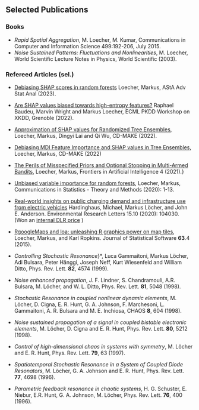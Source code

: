 ## Selected Publications

### Books

-   *Rapid Spatial Aggregation*, M. Loecher, M. Kumar, Communications in
    Computer and Information Science 499:192-206, July 2015.
-   *Noise Sustained Patterns: Fluctuations and Nonlinearities*, M.
    Loecher, World Scientific Lecture Notes in Physics, World Scientific
    (2003).

### Refereed Articles (sel.)

-   [Debiasing SHAP scores in random
    forests](https://link.springer.com/article/10.1007/s10182-023-00479-7)
    Loecher, Markus, AStA Adv Stat Anal (2023).

-   [Are SHAP values biased towards high-entropy
    features?](https://kdd.isti.cnr.it/xkdd2022/papers/XKDD_2022_paper_1418.pdf)
    Raphael Baudeu, Marvin Wright and Markus Loecher, ECML PKDD Workshop
    on XKDD, Grenoble (2022).

-   [Approximation of SHAP values for Randomized Tree
    Ensembles](https://link.springer.com/chapter/10.1007/978-3-031-14463-9_2),
    Loecher, Markus, Dingyi Lai and Qi Wu, CD-MAKE (2022).

-   [Debiasing MDI Feature Importance and SHAP values in Tree
    Ensembles](https://link.springer.com/chapter/10.1007/978-3-031-14463-9_8),
    Loecher, Markus, CD-MAKE (2022)

-   [The Perils of Misspecified Priors and Optional Stopping in
    Multi-Armed
    Bandits](https://www.ncbi.nlm.nih.gov/pmc/articles/PMC8299077/),
    Loecher, Markus, Frontiers in Artificial Intelligence 4 (2021).}

-   [Unbiased variable importance for random
    forests](https://www.tandfonline.com/doi/full/10.1080/03610926.2020.1764042),
    Loecher, Markus, Communications in Statistics - Theory and Methods
    (2020): 1-13.

-   [Real-world insights on public charging demand and infrastructure
    use from electric
    vehicles](https://iopscience.iop.org/article/10.1088/1748-9326/aba716/meta)
    Hardinghaus, Michael, Markus Löcher, and John E. Anderson.
    Environmental Research Letters 15.10 (2020): 104030. (Won an
    [internal DLR
    price](https://www.dlr.de/vf/desktopdefault.aspx/tabid-9405/4272_read-71809)
    )

-   [RgoogleMaps and loa: unleashing R graphics power on map
    tiles](https://www.jstatsoft.org/article/view/v063i04), Loecher,
    Markus, and Karl Ropkins. Journal of Statistical Software **63**.4
    (2015).

-   *Controlling Stochastic Resonance*}\*, Luca Gammaitoni, Markus
    Löcher, Adi Bulsara, Peter Hänggi, Joseph Neff, Kurt Wiesenfeld and
    William Ditto, Phys. Rev. Lett. **82**, 4574 (1999).

-   *Noise enhanced propagation*, J. F. Lindner, S. Chandramouli, A.R.
    Bulsara, M. Löcher, and W. L. Ditto, Phys. Rev. Lett. **81**, 5048
    (1998).

-   *Stochastic Resonance in coupled nonlinear dynamic elements*, M.
    Löcher, D. Cigna, E. R. Hunt, G. A. Johnson, F. Marchesoni, L.
    Gammaitoni, A. R. Bulsara and M. E. Inchiosa, CHAOS **8**, 604
    (1998).

-   *Noise sustained propagation of a signal in coupled bistable
    electronic elements*, M. Löcher, D. Cigna and E. R. Hunt, Phys.
    Rev. Lett. **80**, 5212 (1998).

-   *Control of high-dimensional chaos in systems with symmetry*, M.
    Löcher and E. R. Hunt, Phys. Rev. Lett. **79**, 63 (1997).

-   *Spatiotemporal Stochastic Resonance in a System of Coupled Diode
    Resonators*, M. Löcher, G. A. Johnson and E. R. Hunt, Phys.
    Rev. Lett. **77**, 4698 (1996).

-   *Parametric feedback resonance in chaotic systems*, H. G.
    Schuster, E. Niebur, E.R. Hunt, G. A. Johnson, M. Löcher, Phys.
    Rev. Lett. **76**, 400 (1996).
